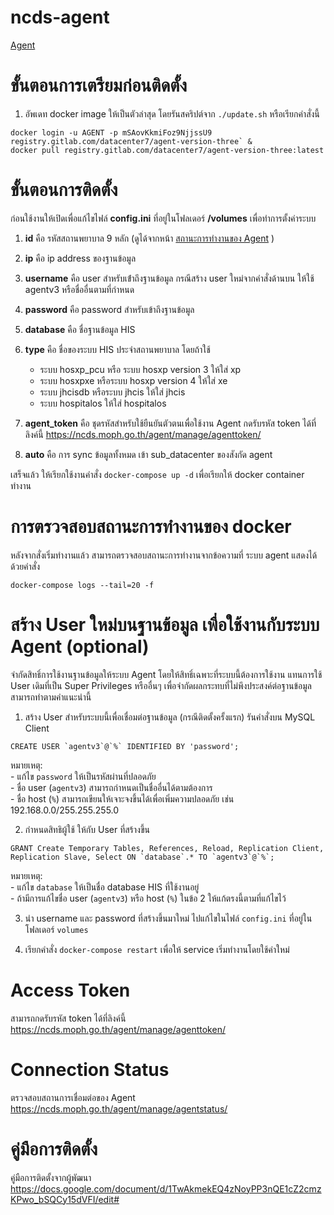 # ncds-agent



[Agent ](https://ncds.moph.go.th/agent/)

# ขั้นตอนการเตรียมก่อนติดตั้ง
   1. อัพเดท docker image ให้เป็นตัวล่าสุด โดยรันสคริปต์จาก `./update.sh` หรือเรียกคำสั่งนี้ 
   ```
docker login -u AGENT -p mSAovKkmiFoz9NjjssU9 registry.gitlab.com/datacenter7/agent-version-three` &
docker pull registry.gitlab.com/datacenter7/agent-version-three:latest
   ```

# ขั้นตอนการติดตั้ง

ก่อนใช้งานให้เปิดเพื่อแก้ไขไฟล์ **config.ini** ที่อยู่ในโฟลเดอร์ **/volumes** เพื่อทําการตั้งค่าระบบ
   1. **id** คือ รหัสสถานพยาบาล 9 หลัก (ดูได้จากหน้า [สถานะการทำงานของ Agent](https://ncds.moph.go.th/agent/manage/agentstatus) )
   2. **ip** คือ ip address ของฐานข้อมูล
   3. **username** คือ user สําหรับเข้ําถึงฐานข้อมูล กรณีสร้าง user ใหม่จากคำสั่งด้านบน ให้ใช้ agentv3 หรือชื่ออื่นตามที่กำหนด
   4. **password** คือ password สําหรับเข้าถึงฐานข้อมูล 
   5. **database** คือ ชื่อฐานข้อมูล HIS
   6. **type** คือ ชื่อของระบบ HIS ประจําสถานพยาบาล โดยถ้าใช้	
        - ระบบ hosxp_pcu หรือ ระบบ hosxp version 3 ให้ใส่ xp 
	    - ระบบ hosxpxe หรือระบบ hosxp version 4 ให้ใส่ xe 
	    - ระบบ jhcisdb หรือระบบ jhcis ให้ใส่ jhcis
	    - ระบบ hospitalos ให้ใส่ hospitalos

   7. **agent_token** คือ ชุดรหัสสําหรับใช้ยืนยันตัวตนเพื่อใช้งาน Agent กดรับรหัส token ได้ที่ลิงค์นี้ https://ncds.moph.go.th/agent/manage/agenttoken/
   8. **auto** คือ  การ sync ข้อมูลทั้งหมด เข้า sub_datacenter ของสังกัด agent 

เสร็จแล้ว ให้เรียกใช้งานคำสั่ง `docker-compose up -d` เพื่อเรียกให้ docker container ทำงาน

# การตรวจสอบสถานะการทำงานของ docker
หลังจากสั่งเริ่มทำงานแล้ว สามารถตรวจสอบสถานะการทำงานจากข้อความที่ ระบบ agent แสดงได้ด้วยคำสั่ง 
```
docker-compose logs --tail=20 -f
```

# สร้าง User ใหม่บนฐานข้อมูล เพื่อใช้งานกับระบบ Agent (optional)
จำกัดสิทธิ์การใช้งานฐานข้อมูลให้ระบบ Agent โดยให้สิทธิ์เฉพาะที่ระบบนี้ต้องการใช้งาน แทนการใช้ User เดิมที่เป็น Super Privileges หรืออื่นๆ เพื่อจำกัดผลกระทบที่ไม่พึงประสงค์ต่อฐานข้อมูล สามารถทำตามคำแนะนำนี้ 
   1. สร้าง User สำหรับระบบนี้เพื่อเชื่อมต่อฐานข้อมูล (กรณีติดตั้งครั้งแรก) รันคำสั่งบน MySQL Client
   ```
CREATE USER `agentv3`@`%` IDENTIFIED BY 'password'; 
   ```
   หมายเหตุ: \
        - แก้ไข `password` ให้เป็นรหัสผ่านที่ปลอดภัย \
        - ชื่อ user (`agentv3`) สามารถกำหนดเป็นชื่ออื่นได้ตามต้องการ \
        - ชื่อ host (`%`) สามารถเขียนให้เจาะจงขึ้นได้เพื่อเพิ่มความปลอดภัย เช่น 192.168.0.0/255.255.255.0
   
   2. กำหนดสิทธิผู้ใช้ ให้กับ User ที่สร้างขึ้น 
   ```
GRANT Create Temporary Tables, References, Reload, Replication Client, Replication Slave, Select ON `database`.* TO `agentv3`@`%`;
   ```
   
   หมายเหตุ: \
        - แก้ไข `database` ให้เป็นชื่อ database HIS ที่ใช้งานอยู่ \
        - ถ้ามีการแก้ไขชื่อ user (`agentv3`) หรือ host (`%`)  ในข้อ 2 ให้แก้ตรงนี้ตามที่แก้ไขไว้ 
       
   3. นำ username และ password ที่สร้างขึ้นมาใหม่ ไปแก้ไขในไฟล์ `config.ini` ที่อยู่ในโฟลเดอร์ `volumes`
   
   4. เรียกคำสั่ง `docker-compose restart` เพื่อให้ service เริ่มทำงานโดยใช้ค่าใหม่
# Access Token
สามารถกดรับรหัส token ได้ที่ลิงค์นี้ https://ncds.moph.go.th/agent/manage/agenttoken/

# Connection Status
ตรวจสอบสถานการเชื่อมต่อของ Agent https://ncds.moph.go.th/agent/manage/agentstatus/

# คู่มือการติดตั้ง
คู่มือการติดตั้งจากผู้พัฒนา https://docs.google.com/document/d/1TwAkmekEQ4zNoyPP3nQE1cZ2cmzKPwo_bSQCy15dVFI/edit#
